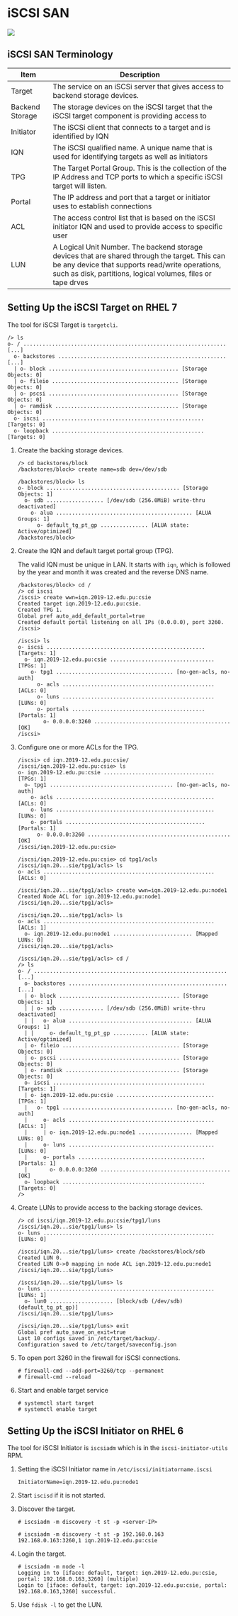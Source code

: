 
# iSCSI SAN

![](fig/iscsi-storage.jpg)

## iSCSI SAN Terminology

Item |Description
---|---
Target | The service on an iSCSi server that gives access to backend storage devices.
Backend Storage | The storage devices on the iSCSI target that the iSCSI target component is providing access to
Initiator | The iSCSi client that connects to a target and is identified by IQN
IQN | The iSCSI qualified name. A unique name that is used for identifying targets as well as initiators
TPG | The Target Portal Group. This is the collection of the IP Address and TCP ports to which a specific iSCSI target will listen.
Portal | The IP address and port that a target or initiator uses to establish connections
ACL | The access control list that is based on the iSCSI initiator IQN and used to provide access to specific user
LUN | A Logical Unit Number. The backend storage devices that are shared through the target. This can be any device that supports read/write operations, such as disk, partitions, logical volumes, files or tape drves

## Setting Up the iSCSI Target on RHEL 7

The tool for iSCSI Target is ``targetcli``.

```=
/> ls
o- / ................................................................ [...]
  o- backstores ..................................................... [...]
  | o- block ......................................... [Storage Objects: 0]
  | o- fileio ........................................ [Storage Objects: 0]
  | o- pscsi ......................................... [Storage Objects: 0]
  | o- ramdisk ....................................... [Storage Objects: 0]
  o- iscsi ................................................... [Targets: 0]
  o- loopback ................................................ [Targets: 0]
```

1. Create the backing storage devices.
   ```=
   /> cd backstores/block 
   /backstores/block> create name=sdb dev=/dev/sdb
   ```
   ```=3
   /backstores/block> ls
   o- block .......................................... [Storage Objects: 1]
     o- sdb .................. [/dev/sdb (256.0MiB) write-thru deactivated]
       o- alua ........................................... [ALUA Groups: 1]
         o- default_tg_pt_gp ............... [ALUA state: Active/optimized]
   /backstores/block>
   ```

2. Create the IQN and default target portal group (TPG).
   
   The valid IQN must be unique in LAN. It starts with ``iqn``, which is followed by the year and month it was created and the reverse DNS name.

   ```=
   /backstores/block> cd /
   /> cd iscsi
   /iscsi> create wwn=iqn.2019-12.edu.pu:csie
   Created target iqn.2019-12.edu.pu:csie.
   Created TPG 1.
   Global pref auto_add_default_portal=true
   Created default portal listening on all IPs (0.0.0.0), port 3260.
   /iscsi>
   ```
   ```=9
   /iscsi> ls
   o- iscsi .................................................. [Targets: 1]
     o- iqn.2019-12.edu.pu:csie ................................. [TPGs: 1]
       o- tpg1 ..................................... [no-gen-acls, no-auth]
         o- acls ................................................ [ACLs: 0]
         o- luns ................................................ [LUNs: 0]
         o- portals .......................................... [Portals: 1]
           o- 0.0.0.0:3260 ........................................... [OK]
   /iscsi> 
   ```

3. Configure one or more ACLs for the TPG.
   
   ```=
   /iscsi> cd iqn.2019-12.edu.pu:csie/
   /iscsi/iqn.2019-12.edu.pu:csie> ls
   o- iqn.2019-12.edu.pu:csie ................................... [TPGs: 1]
     o- tpg1 ....................................... [no-gen-acls, no-auth]
       o- acls .................................................. [ACLs: 0]
       o- luns .................................................. [LUNs: 0]
       o- portals ............................................ [Portals: 1]
         o- 0.0.0.0:3260 ............................................. [OK]
   /iscsi/iqn.2019-12.edu.pu:csie>
   ```
   ```=10
   /iscsi/iqn.2019-12.edu.pu:csie> cd tpg1/acls 
   /iscsi/iqn.20...sie/tpg1/acls> ls
   o- acls ...................................................... [ACLs: 0]
   ```
   ```=13
   /iscsi/iqn.20...sie/tpg1/acls> create wwn=iqn.2019-12.edu.pu:node1
   Created Node ACL for iqn.2019-12.edu.pu:node1
   /iscsi/iqn.20...sie/tpg1/acls>
   ```
   ```=16
   /iscsi/iqn.20...sie/tpg1/acls> ls
   o- acls ...................................................... [ACLs: 1]
     o- iqn.2019-12.edu.pu:node1 ......................... [Mapped LUNs: 0]
   /iscsi/iqn.20...sie/tpg1/acls>
   ```
   ```=20
   /iscsi/iqn.20...sie/tpg1/acls> cd /
   /> ls
   o- / ............................................................. [...]
     o- backstores .................................................. [...]
     | o- block ...................................... [Storage Objects: 1]
     | | o- sdb .............. [/dev/sdb (256.0MiB) write-thru deactivated]
     | |   o- alua ....................................... [ALUA Groups: 1]
     | |     o- default_tg_pt_gp ........... [ALUA state: Active/optimized]
     | o- fileio ..................................... [Storage Objects: 0]
     | o- pscsi ...................................... [Storage Objects: 0]
     | o- ramdisk .................................... [Storage Objects: 0]
     o- iscsi ................................................ [Targets: 1]
     | o- iqn.2019-12.edu.pu:csie ............................... [TPGs: 1]
     |   o- tpg1 ................................... [no-gen-acls, no-auth]
     |     o- acls .............................................. [ACLs: 1]
     |     | o- iqn.2019-12.edu.pu:node1 ................. [Mapped LUNs: 0]
     |     o- luns .............................................. [LUNs: 0]
     |     o- portals ........................................ [Portals: 1]
     |       o- 0.0.0.0:3260 ......................................... [OK]
     o- loopback ............................................. [Targets: 0]
   />
   ```

4. Create LUNs to provide access to the backing storage devices.
   
   ```=
   /> cd iscsi/iqn.2019-12.edu.pu:csie/tpg1/luns 
   /iscsi/iqn.20...sie/tpg1/luns> ls
   o- luns ...................................................... [LUNs: 0]
   ```
   ```=4
   /iscsi/iqn.20...sie/tpg1/luns> create /backstores/block/sdb 
   Created LUN 0.
   Created LUN 0->0 mapping in node ACL iqn.2019-12.edu.pu:node1
   /iscsi/iqn.20...sie/tpg1/luns>
   ```
   ```=8
   /iscsi/iqn.20...sie/tpg1/luns> ls
   o- luns ...................................................... [LUNs: 1]
     o- lun0 .................... [block/sdb (/dev/sdb) (default_tg_pt_gp)]
   /iscsi/iqn.20...sie/tpg1/luns>
   ```
   ```=12
   /iscsi/iqn.20...sie/tpg1/luns> exit
   Global pref auto_save_on_exit=true
   Last 10 configs saved in /etc/target/backup/.
   Configuration saved to /etc/target/saveconfig.json
   ```

5. To open port 3260 in the firewall for iSCSI connections.
   
   ```=
   # firewall-cmd --add-port=3260/tcp --permanent
   # firewall-cmd --reload
   ```

6. Start and enable target service

   ```=
   # systemctl start target
   # systemctl enable target
   ```

## Setting Up the iSCSI Initiator on RHEL 6

The tool for iSCSI Initiator is ``iscsiadm`` which is in the ``iscsi-initiator-utils`` RPM.

1. Setting the iSCSI Initiator name in ``/etc/iscsi/initiatorname.iscsi``
   
   ```
   InitiatorName=iqn.2019-12.edu.pu:node1
   ```

2. Start ``iscisd`` if it is not started.

3. Discover the target.
   ```
   # iscsiadm -m discovery -t st -p <server-IP>
   ```
   ```=
   # iscsiadm -m discovery -t st -p 192.168.0.163
   192.168.0.163:3260,1 iqn.2019-12.edu.pu:csie
   ```

4. Login the target.
   ```=
   # iscsiadm -m node -l
   Logging in to [iface: default, target: iqn.2019-12.edu.pu:csie, portal: 192.168.0.163,3260] (multiple)
   Login to [iface: default, target: iqn.2019-12.edu.pu:csie, portal: 192.168.0.163,3260] successful.
   ```

5. Use ``fdisk -l`` to get the LUN.   

  
